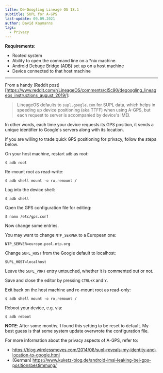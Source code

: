 ```yaml
---
title: De-Googling Lineage OS 18.1
subtitle: SUPL for A-GPS
last-update: 09.09.2021
author: David Kaumanns
tags:
  - Privacy
---
```


**Requirements**:

- Rooted system
- Ability to open the command line on a \*nix machine.
- Android Debuge Bridge (ADB) set up on a host machine
- Device connected to that host machine

---

From a handy (Reddit post)[https://www.reddit.com/r/LineageOS/comments/cl5c90/degoogling_lineageos_instructions_august_2019/]:

> LineageOS defaults to `supl.google.com` for SUPL data, which helps in speeding up device positioning (aka TTFF) when using A-GPS, but each request to server is accompanied by device's IMEI.

In other words, each time your device requests its GPS position, it sends a unique identifier to Google's servers along with its location.

If you are willing to trade quick GPS positioning for privacy, follow the steps below.

On your host machine, restart `adb` as root:

```
$ adb root
```

Re-mount root as read-write:

```
$ adb shell mount -o rw,remount /
```

Log into the device shell:

```
$ adb shell
```

Open the GPS configuration file for editing:

```
$ nano /etc/gps.conf
```

Now change some entries.

You may want to change `NTP_SERVER` to a European one:

```
NTP_SERVER=europe.pool.ntp.org
```

Change `SUPL_HOST` from the Google default to localhost:

```
SUPL_HOST=localhost
```

Leave the `SUPL_PORT` entry untouched, whether it is commented out or not.

Save and close the editor by pressing `CTRL+X` and `Y`.

Exit back on the host machine and re-mount root as read-only:

```
$ adb shell mount -o ro,remount /
```

Reboot your device, e.g. via:

```
$ adb reboot
```

**NOTE**: After some months, I found this setting to be reset to default. My best guess is that some system update overwrote the configuration file.

For more information about the privacy aspects of A-GPS, refer to:

- <https://blog.wirelessmoves.com/2014/08/supl-reveals-my-identity-and-location-to-google.html>
- (German) <https://www.kuketz-blog.de/android-imsi-leaking-bei-gps-positionsbestimmung/>


<!--  -->
<!-- ``` -->
<!-- $ adb pull /system/etc/gps.conf -->
<!-- ``` -->
<!--  -->
<!--  -->
<!-- The edited `gps.conf` has to be copied from your host system back to `/system/etc/gps.conf`, somehow. -->
<!--  -->
<!-- *TWRP* does not seem to be able to decrypt an encrypted `/sdcard/` system storage (PIN-protected), at least through version *3.5.2* (does not accept PIN as decryption key). -->
<!-- That means it is not possible to push the file to user-writable `/sdcard/` and then use TWRP to move it under root-writable `/system/` because *TWRP* cannot read `/sdcard/`. -->
<!--  -->
<!-- ### Case 1: Device is not encrypted -->
<!--  -->
<!-- If your device is not encrypted, you can just push the file to the user-writable `/sdcard/` system storage, like so: -->
<!--  -->
<!-- ``` -->
<!-- $ adb push gps.conf /sdcard/gps.conf -->
<!-- ``` -->
<!--  -->
<!-- ... and then reboot into *TWRP* and move the file to its proper place at root-writable `/system/etc/gps.conf` via *Advanced -> File Manager*. -->
<!--  -->
<!-- ### Case 2: Device is encrypted -->
<!--  -->
<!-- If there is a user-writable section outside `/sdcard/`, you can use that to `adb push`. I could not find it. -->
<!-- So I chose these steps: -->
<!--  -->
<!-- 1. Copy `gps.conf` to external SD card. -->
<!-- 2. Put external SD card into device and reboot into *TWRP*. -->
<!-- 3. Move the file to `/system/etc/gps.conf` via *Advanced -> File Manager*. -->
